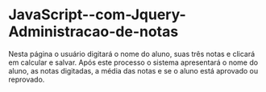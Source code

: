 # JavaScript--com-Jquery-Administracao-de-notas
Nesta página o usuário digitará o nome do aluno, suas três notas e clicará em calcular e salvar. Após este processo o sistema apresentará o nome do aluno, as notas digitadas, a média das notas e se o aluno está aprovado ou reprovado. 
